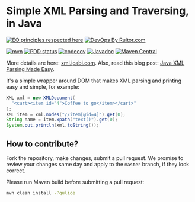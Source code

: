 # Simple XML Parsing and Traversing, in Java

[![EO principles respected here](https://www.elegantobjects.org/badge.svg)](https://www.elegantobjects.org)
[![DevOps By Rultor.com](http://www.rultor.com/b/jcabi/jcabi-xml)](http://www.rultor.com/p/jcabi/jcabi-xml)

[![mvn](https://github.com/jcabi/jcabi-xml/actions/workflows/mvn.yml/badge.svg)](https://github.com/jcabi/jcabi-xml/actions/workflows/mvn.yml)
[![PDD status](http://www.0pdd.com/svg?name=jcabi/jcabi-xml)](http://www.0pdd.com/p?name=jcabi/jcabi-xml)
[![codecov](https://codecov.io/gh/jcabi/jcabi-xml/branch/master/graph/badge.svg)](https://codecov.io/gh/jcabi/jcabi-xml)
[![Javadoc](https://javadoc.io/badge/com.jcabi/jcabi-xml.svg)](http://www.javadoc.io/doc/com.jcabi/jcabi-xml)
[![Maven Central](https://maven-badges.herokuapp.com/maven-central/com.jcabi/jcabi-xml/badge.svg)](https://maven-badges.herokuapp.com/maven-central/com.jcabi/jcabi-xml)

More details are here: [xml.jcabi.com](http://xml.jcabi.com/index.html).
Also, read this blog post: [Java XML Parsing Made Easy][blog].

It's a simple wrapper around DOM that makes XML parsing and printing
easy and simple, for example:

```java
XML xml = new XMLDocument(
  "<cart><item id="4">Coffee to go</item></cart>"
);
XML item = xml.nodes("//item[@id=4]").get(0);
String name = item.xpath("text()").get(0);
System.out.println(xml.toString());
```

## How to contribute?

Fork the repository, make changes, submit a pull request.
We promise to review your changes same day and apply to
the `master` branch, if they look correct.

Please run Maven build before submitting a pull request:

```bash
mvn clean install -Pqulice
```

[blog]: http://www.yegor256.com/2014/04/24/java-xml-parsing-and-traversing.html
